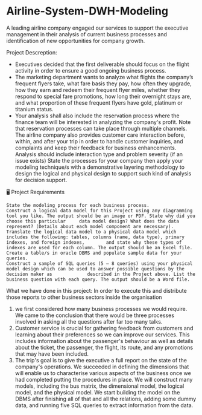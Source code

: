 # Airline-System-DWH-Modeling
A leading airline company engaged our services to support the executive management in their analysis of current business processes and identification of new opportunities for company growth.

 Project Descreption:
- Executives decided that the first deliverable should focus on the flight activity in order to ensure a good ongoing business process.
- The marketing department wants to analyze what flights the company’s frequent flyers take, what fare basis they pay, how often they upgrade, how they earn and redeem their frequent flyer miles, whether they respond to special fare promotions, how long their overnight stays are, and what proportion of these frequent flyers have gold, platinum or titanium status.
- Your analysis shall also include the reservation process where the finance team will be interested in analyzing the company's profit. Note that reservation processes can take place through multiple channels. The airline company also provides customer care interaction before, within, and after your trip in order to handle customer inquiries, and complaints and keep their feedback for business enhancements. Analysis should include interaction type and problem severity (if an issue exists) State the processes for your company then apply your modeling technique/s with a demonstrative layering methodology to design the logical and physical design to support such kind of analysis for decision support.

🖥 Project Requirements

    State the modeling process for each business process.
    Construct a logical data model for this Project using any diagramming tool you like. The output should be an image or PDF. State why did you choose this particular     data model design? What does the data represent? (Details about each model component are necessary).
    Translate the logical data model to a physical data model which includes the following: tables, columns (name, data type), primary indexes, and foreign indexes,        and state why these types of indexes are used for each column. The output should be an Excel file.
    Create a table/s in oracle DBMS and populate sample data for your queries.
    Construct a sample of SQL queries (5 – 8 queries) using your physical model design which can be used to answer possible questions by the decision maker as             described in the Project above. List the business question with each query. The output should be a Word file.
    
 What we have done in this project: 
  In order to execute this and distribute those reports to other business sectors inside the organisation
  1) we first considered how many business processes we would require. We came to the conclusion that there would be three processes involved in asking all the questions after far too many talks.
  2) Customer service is crucial for gathering feedback from customers and learning about their preferences so we can improve our services. This includes information about the passenger's behaviour as well as details about the ticket, the passenger, the flight, its route, and any promotions that may have been included.
  3) The trip's goal is to give the executive a full report on the state of the company's operations.
  We succeeded in defining the dimensions that will enable us to characterise various aspects of the business once we had completed putting the procedures in place.
We will construct many models, including the bus matrix, the dimensional model, the logical model, and the physical model.
We start building the model on the DBMS after finishing all of that and all the relations, adding some dummy data, and running five SQL queries to extract information from the data.
